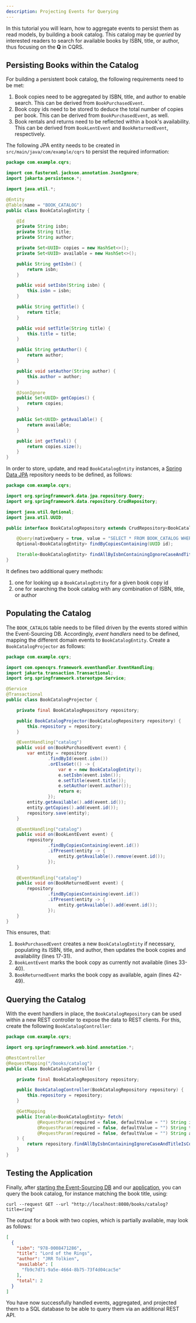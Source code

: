 ```yaml
---
description: Projecting Events for Querying
---
```


In this tutorial you will learn, how to aggregate events to persist them as read models, by
building a book catalog. This catalog may be _queried_ by interested readers to search for available books
by ISBN, title, or author, thus focusing on the __Q__ in CQRS.

## Persisting Books within the Catalog

For building a persistent book catalog, the following requirements need to be met:

1.  Book copies need to be aggregated by ISBN, title, and author to enable search. This can
    be derived from `BookPurchasedEvent`.
2.  Book copy ids need to be stored to deduce the total number of copies per book. This can
    be derived from `BookPurchasedEvent`, as well.
3.  Book rentals and returns need to be reflected within a book's availability. This can
    be derived from `BookLentEvent` and `BookReturnedEvent`, respectively.

The following JPA entity needs to be created in `src/main/java/com/example/cqrs` to persist
the required information:

```java
package com.example.cqrs;

import com.fasterxml.jackson.annotation.JsonIgnore;
import jakarta.persistence.*;

import java.util.*;

@Entity
@Table(name = "BOOK_CATALOG")
public class BookCatalogEntity {

    @Id
    private String isbn;
    private String title;
    private String author;

    private Set<UUID> copies = new HashSet<>();
    private Set<UUID> available = new HashSet<>();

    public String getIsbn() {
        return isbn;
    }

    public void setIsbn(String isbn) {
        this.isbn = isbn;
    }

    public String getTitle() {
        return title;
    }

    public void setTitle(String title) {
        this.title = title;
    }

    public String getAuthor() {
        return author;
    }

    public void setAuthor(String author) {
        this.author = author;
    }

    @JsonIgnore
    public Set<UUID> getCopies() {
        return copies;
    }

    public Set<UUID> getAvailable() {
        return available;
    }

    public int getTotal() {
        return copies.size();
    }
}
```

In order to store, update, and read `BookCatalogEntity` instances, a [Spring Data JPA](https://spring.io/projects/spring-data-jpa)
repository needs to be defined, as follows:
```java
package com.example.cqrs;

import org.springframework.data.jpa.repository.Query;
import org.springframework.data.repository.CrudRepository;

import java.util.Optional;
import java.util.UUID;

public interface BookCatalogRepository extends CrudRepository<BookCatalogEntity, String> {

    @Query(nativeQuery = true, value = "SELECT * FROM BOOK_CATALOG WHERE ARRAY_CONTAINS(copies, :id)")
    Optional<BookCatalogEntity> findByCopiesContaining(UUID id);

    Iterable<BookCatalogEntity> findAllByIsbnContainingIgnoreCaseAndTitleIsContainingIgnoreCaseAndAuthorContainingIgnoreCase(String isbn, String title, String author);
}
```

It defines two additional query methods:

1.  one for looking up a `BookCatalogEntity` for a given book copy id
2.  one for searching the book catalog with any combination of ISBN, title, or author

## Populating the Catalog

The `BOOK_CATALOG` table needs to be filled driven by the events stored within the Event-Sourcing DB. Accordingly,
_event handlers_ need to be defined, mapping the different domain events to `BookCatalogEntity`. Create a
`BookCatalogProjector` as follows:

```java linenums="1"
package com.example.cqrs;

import com.opencqrs.framework.eventhandler.EventHandling;
import jakarta.transaction.Transactional;
import org.springframework.stereotype.Service;

@Service
@Transactional
public class BookCatalogProjector {

    private final BookCatalogRepository repository;

    public BookCatalogProjector(BookCatalogRepository repository) {
        this.repository = repository;
    }

    @EventHandling("catalog")
    public void on(BookPurchasedEvent event) {
        var entity = repository
                .findById(event.isbn())
                .orElseGet(() -> {
                    var e = new BookCatalogEntity();
                    e.setIsbn(event.isbn());
                    e.setTitle(event.title());
                    e.setAuthor(event.author());
                    return e;
                });
        entity.getAvailable().add(event.id());
        entity.getCopies().add(event.id());
        repository.save(entity);
    }

    @EventHandling("catalog")
    public void on(BookLentEvent event) {
        repository
                .findByCopiesContaining(event.id())
                .ifPresent(entity -> {
                    entity.getAvailable().remove(event.id());
                });
    }

    @EventHandling("catalog")
    public void on(BookReturnedEvent event) {
        repository
                .findByCopiesContaining(event.id())
                .ifPresent(entity -> {
                    entity.getAvailable().add(event.id());
                });
    }
}
```

This ensures, that:

1.  `BookPurchasedEvent` creates a new `BookCatalogEntity` if necessary, populating its ISBN, title, and author, then
    updates the book copies and availability (lines 17-31).
2.  `BookLentEvent` marks the book copy as currently not available (lines 33-40).
3.  `BookReturnedEvent` marks the book copy as available, again (lines 42-49).


## Querying the Catalog

With the event handlers in place, the `BookCatalogRepository` can be used within a new REST controller to
expose the data to REST clients. For this, create the following `BookCatalogController`:

```java
package com.example.cqrs;

import org.springframework.web.bind.annotation.*;

@RestController
@RequestMapping("/books/catalog")
public class BookCatalogController {

    private final BookCatalogRepository repository;

    public BookCatalogController(BookCatalogRepository repository) {
        this.repository = repository;
    }

    @GetMapping
    public Iterable<BookCatalogEntity> fetch(
            @RequestParam(required = false, defaultValue = "") String isbn,
            @RequestParam(required = false, defaultValue = "") String title,
            @RequestParam(required = false, defaultValue = "") String author
    ) {
        return repository.findAllByIsbnContainingIgnoreCaseAndTitleIsContainingIgnoreCaseAndAuthorContainingIgnoreCase(isbn, title, author);
    }
}
```

## Testing the Application

Finally, after [starting the Event-Sourcing DB](../01_setup/index.md#running-the-event-sourcing-db) and our
[application](../01_setup/index.md#running-the-application), you can query the book catalog, for instance
matching the book title, using:

```shell
curl --request GET --url "http://localhost:8080/books/catalog?title=ring"
```

The output for a book with two copies, which is partially available, may look as follows:
```json
[
  {
    "isbn": "978-0008471286",
    "title": "Lord of the Rings",
    "author": "JRR Tolkien",
    "available": [
      "fb9c7d71-9a5e-4664-8b75-73f4d04cac5e"
    ],
    "total": 2
  }
]
```

You have now successfully handled events, aggregated, and projected them to a SQL database to be able to query them
via an additional REST API.
